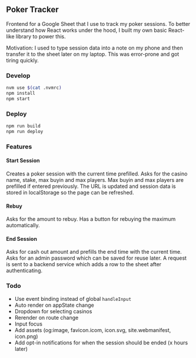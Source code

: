 ## Poker Tracker

Frontend for a Google Sheet that I use to track my poker sessions. To better
understand how React works under the hood, I built my own basic React-like
library to power this.

Motivation: I used to type session data into a note on my phone and then
transfer it to the sheet later on my laptop. This was error-prone and got tiring
quickly.

### Develop

```sh
nvm use $(cat .nvmrc)
npm install
npm start
```

### Deploy

```sh
npm run build
npm run deploy
```

### Features

#### Start Session

Creates a poker session with the current time prefilled. Asks for the casino
name, stake, max buyin and max players. Max buyin and max players are prefilled
if entered previously. The URL is updated and session data is stored in
localStorage so the page can be refreshed.

#### Rebuy

Asks for the amount to rebuy. Has a button for rebuying the maximum
automatically.

#### End Session

Asks for cash out amount and prefills the end time with the current time. Asks
for an admin password which can be saved for reuse later. A request is sent to a
backend service which adds a row to the sheet after authenticating.

### Todo

- Use event binding instead of global `handleInput`
- Auto render on appState change
- Dropdown for selecting casinos
- Rerender on route change
- Input focus
- Add assets (og:image, favicon.icom, icon.svg, site.webmanifest, icon.png)
- Add opt-in notifications for when the session should be ended (x hours later)
